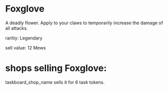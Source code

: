 # Foxglove

A deadly flower. Apply to your claws to temporarily increase the damage of all attacks.

raritiy: Legendary

sell value: 12 Mews

# shops selling Foxglove:

taskboard_shop_name sells it for 6 task tokens.